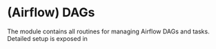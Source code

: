 # (Airflow) DAGs

The module contains all routines for managing Airflow DAGs and tasks. Detailed setup is exposed in 